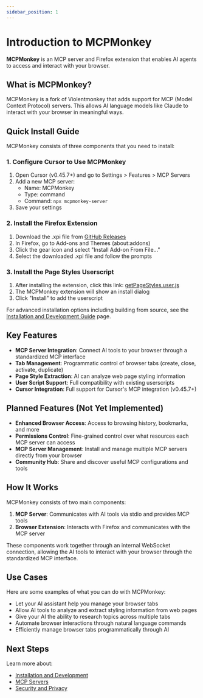 ```yaml
---
sidebar_position: 1
---
```


# Introduction to MCPMonkey

**MCPMonkey** is an MCP server and Firefox extension that enables AI agents to access and interact with your browser.

## What is MCPMonkey?

MCPMonkey is a fork of Violentmonkey that adds support for MCP (Model Context Protocol) servers. This allows AI language models like Claude to interact with your browser in meaningful ways.

## Quick Install Guide

MCPMonkey consists of three components that you need to install:

### 1. Configure Cursor to Use MCPMonkey

1. Open Cursor (v0.45.7+) and go to Settings > Features > MCP Servers
2. Add a new MCP server:
   - Name: MCPMonkey
   - Type: command
   - Command: `npx mcpmonkey-server`
3. Save your settings

### 2. Install the Firefox Extension

1. Download the .xpi file from [GitHub Releases](https://github.com/kstrikis/MCPMonkey/releases/download/v0.4.0/MCPMonkey-0.4.0.xpi)
2. In Firefox, go to Add-ons and Themes (about:addons)
3. Click the gear icon and select "Install Add-on From File..."
4. Select the downloaded .xpi file and follow the prompts

### 3. Install the Page Styles Userscript

1. After installing the extension, click this link: [getPageStyles.user.js](https://github.com/kstrikis/MCPMonkey/releases/download/v0.4.0/getPageStyles.user.js)
2. The MCPMonkey extension will show an install dialog
3. Click "Install" to add the userscript

For advanced installation options including building from source, see the [Installation and Development Guide](/docs/installation-and-development) page.

## Key Features

* **MCP Server Integration**: Connect AI tools to your browser through a standardized MCP interface
* **Tab Management**: Programmatic control of browser tabs (create, close, activate, duplicate)
* **Page Style Extraction**: AI can analyze web page styling information
* **User Script Support**: Full compatibility with existing userscripts
* **Cursor Integration**: Full support for Cursor's MCP integration (v0.45.7+)

## Planned Features (Not Yet Implemented)

* **Enhanced Browser Access**: Access to browsing history, bookmarks, and more
* **Permissions Control**: Fine-grained control over what resources each MCP server can access
* **MCP Server Management**: Install and manage multiple MCP servers directly from your browser
* **Community Hub**: Share and discover useful MCP configurations and tools

## How It Works

MCPMonkey consists of two main components:

1. **MCP Server**: Communicates with AI tools via stdio and provides MCP tools
2. **Browser Extension**: Interacts with Firefox and communicates with the MCP server

These components work together through an internal WebSocket connection, allowing the AI tools to interact with your browser through the standardized MCP interface.

## Use Cases

Here are some examples of what you can do with MCPMonkey:

* Let your AI assistant help you manage your browser tabs
* Allow AI tools to analyze and extract styling information from web pages
* Give your AI the ability to research topics across multiple tabs
* Automate browser interactions through natural language commands
* Efficiently manage browser tabs programmatically through AI

## Next Steps

Learn more about:
* [Installation and Development](/docs/installation-and-development)
* [MCP Servers](/docs/mcp-servers)
* [Security and Privacy](/docs/security)
